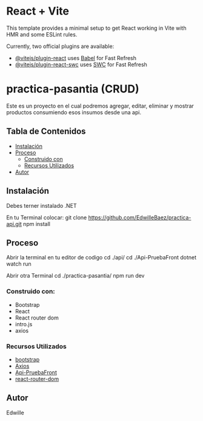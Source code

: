 # React + Vite

This template provides a minimal setup to get React working in Vite with HMR and some ESLint rules.

Currently, two official plugins are available:

- [@vitejs/plugin-react](https://github.com/vitejs/vite-plugin-react/blob/main/packages/plugin-react/README.md) uses [Babel](https://babeljs.io/) for Fast Refresh
- [@vitejs/plugin-react-swc](https://github.com/vitejs/vite-plugin-react-swc) uses [SWC](https://swc.rs/) for Fast Refresh


# practica-pasantia (CRUD)
Este es un proyecto en el cual podremos agregar, editar, eliminar y mostrar productos consumiendo esos insumos desde una api.

## Tabla de Contenidos

- [Instalación](#preview)
- [Proceso](#proceso)
  - [Construido con](#construido-con)
  - [Recursos Utilizados](#recursos-utilizados)
- [Autor](#Autor)

## Instalación

Debes terner instalado .NET

En tu Terminal colocar: 
git clone https://github.com/EdwilleBaez/practica-api.git
npm install

## Proceso
Abrir la terminal en tu editor de codigo
cd ./api/
cd ./Api-PruebaFront
dotnet watch run

Abrir otra Terminal
cd ./practica-pasantia/
npm run dev

### Construido con:

- Bootstrap
- React
- React router dom
- intro.js
- axios

### Recursos Utilizados

- [bootstrap](https://getbootstrap.com/docs/5.0/getting-started/introduction/)
- [Axios](https://www.npmjs.com/package/axios)
- [Api-PruebaFront](https://github.com/nelmix-git/Api-PruebaFront)
- [react-router-dom](https://www.npmjs.com/package/react-router-dom)

## Autor
Edwille